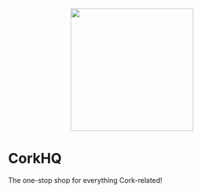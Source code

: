 <p align="center">
    <br/>
    <img src="https://github.com/Bugadinho/Cork/raw/master/resources/cork.svg" height="250"/>
    <br/>
    <h1>CorkHQ</h1>
<p>

The one-stop shop for everything Cork-related!
